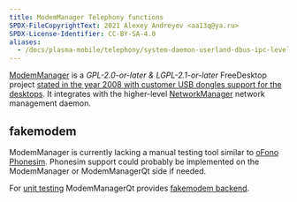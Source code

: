 ```yaml
---
title: ModemManager Telephony functions
SPDX-FileCopyrightText: 2021 Alexey Andreyev <aa13q@ya.ru>
SPDX-License-Identifier: CC-BY-SA-4.0
aliases:
  - /docs/plasma-mobile/telephony/system-daemon-userland-dbus-ipc-level/modem-manager/
---
```


[ModemManager](https://www.freedesktop.org/wiki/Software/ModemManager/) is a _GPL-2.0-or-later & LGPL-2.1-or-later_ FreeDesktop project [stated in the year 2008 with customer USB dongles support for the desktops](https://gitlab.freedesktop.org/mobile-broadband/ModemManager/-/commits/0.2.997/plugins). It integrates with the higher-level [NetworkManager](https://gitlab.freedesktop.org/NetworkManager/NetworkManager) network management daemon.

## fakemodem

ModemManager is currently lacking a manual testing tool similar to [oFono Phonesim](../ofono#phonesim). Phonesim support could probably be implemented on the ModemManager or ModemManagerQt side if needed.

For [unit testing](https://invent.kde.org/frameworks/modemmanager-qt/-/tree/master/autotests) ModemManagerQt provides [fakemodem backend](https://invent.kde.org/frameworks/modemmanager-qt/-/tree/master/src/fakemodem).